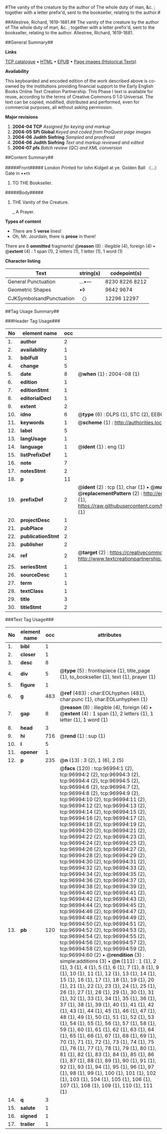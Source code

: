 #The vanity of the creature by the author of The whole duty of man, &c. ; together with a letter prefix'd, sent to the bookseller, relating to the author.#

##Allestree, Richard, 1619-1681.##
The vanity of the creature by the author of The whole duty of man, &c. ; together with a letter prefix'd, sent to the bookseller, relating to the author.
Allestree, Richard, 1619-1681.

##General Summary##

**Links**

[TCP catalogue](http://www.ota.ox.ac.uk/tcp/)  • 
[HTML](http://tei.it.ox.ac.uk/tcp/Texts-HTML/free/A23/A23772.html)  • 
[EPUB](http://tei.it.ox.ac.uk/tcp/Texts-EPUB/free/A23/A23772.epub) • 
[Page images (Historical Texts)](https://data.historicaltexts.jisc.ac.uk/view?pubId=eebo-13055176e&pageId=eebo-13055176e-96994-1)

**Availability**

This keyboarded and encoded edition of the
	       work described above is co-owned by the institutions
	       providing financial support to the Early English Books
	       Online Text Creation Partnership. This Phase I text is
	       available for reuse, according to the terms of Creative
	       Commons 0 1.0 Universal. The text can be copied,
	       modified, distributed and performed, even for
	       commercial purposes, all without asking permission.

**Major revisions**

1. __2004-04__ __TCP__ *Assigned for keying and markup*
1. __2004-05__ __SPi Global__ *Keyed and coded from ProQuest page images*
1. __2004-06__ __Judith Siefring__ *Sampled and proofread*
1. __2004-06__ __Judith Siefring__ *Text and markup reviewed and edited*
1. __2004-07__ __pfs__ *Batch review (QC) and XML conversion*

##Content Summary##

#####Front#####
London Printed for Iohn Kidgell at ye. Golden Ball 〈…〉 Gate in ••rn
1. TO THE Bookseller.

#####Body#####

1. THE Vanity of the Creature.

    _ A Prayer.

**Types of content**

  * There are 5 **verse** lines!
  * Oh, Mr. Jourdain, there is **prose** in there!

There are 8 **ommitted** fragments! 
 @__reason__ (8) : illegible (4), foreign (4)  •  @__extent__ (4) : 1 span (1), 2 letters (1), 1 letter (1), 1 word (1)

**Character listing**


|Text|string(s)|codepoint(s)|
|---|---|---|
|General Punctuation|…•—|8230 8226 8212|
|Geometric Shapes|▪◊|9642 9674|
|CJKSymbolsandPunctuation|〈〉|12296 12297|

##Tag Usage Summary##

###Header Tag Usage###

|No|element name|occ|attributes|
|---|---|---|---|
|1.|__author__|2||
|2.|__availability__|1||
|3.|__biblFull__|1||
|4.|__change__|5||
|5.|__date__|8| @__when__ (1) : 2004-08 (1)|
|6.|__edition__|1||
|7.|__editionStmt__|1||
|8.|__editorialDecl__|1||
|9.|__extent__|2||
|10.|__idno__|6| @__type__ (6) : DLPS (1), STC (2), EEBO-CITATION (1), OCLC (1), VID (1)|
|11.|__keywords__|1| @__scheme__ (1) : http://authorities.loc.gov/ (1)|
|12.|__label__|5||
|13.|__langUsage__|1||
|14.|__language__|1| @__ident__ (1) : eng (1)|
|15.|__listPrefixDef__|1||
|16.|__note__|7||
|17.|__notesStmt__|2||
|18.|__p__|11||
|19.|__prefixDef__|2| @__ident__ (2) : tcp (1), char (1)  •  @__matchPattern__ (2) : ([0-9\-]+):([0-9IVX]+) (1), (.+) (1)  •  @__replacementPattern__ (2) : http://eebo.chadwyck.com/downloadtiff?vid=$1&page=$2 (1), https://raw.githubusercontent.com/textcreationpartnership/Texts/master/tcpchars.xml#$1 (1)|
|20.|__projectDesc__|1||
|21.|__pubPlace__|2||
|22.|__publicationStmt__|2||
|23.|__publisher__|2||
|24.|__ref__|2| @__target__ (2) : https://creativecommons.org/publicdomain/zero/1.0/ (1), http://www.textcreationpartnership.org/docs/. (1)|
|25.|__seriesStmt__|1||
|26.|__sourceDesc__|1||
|27.|__term__|1||
|28.|__textClass__|1||
|29.|__title__|3||
|30.|__titleStmt__|2||


###Text Tag Usage###

|No|element name|occ|attributes|
|---|---|---|---|
|1.|__bibl__|1||
|2.|__closer__|1||
|3.|__desc__|8||
|4.|__div__|5| @__type__ (5) : frontispiece (1), title_page (1), to_bookseller (1), text (1), prayer (1)|
|5.|__figure__|1||
|6.|__g__|483| @__ref__ (483) : char:EOLhyphen (481), char:punc (1), char:EOLunhyphen (1)|
|7.|__gap__|8| @__reason__ (8) : illegible (4), foreign (4)  •  @__extent__ (4) : 1 span (1), 2 letters (1), 1 letter (1), 1 word (1)|
|8.|__head__|3||
|9.|__hi__|716| @__rend__ (1) : sup (1)|
|10.|__l__|5||
|11.|__opener__|1||
|12.|__p__|235| @__n__ (13) : 3 (2), 1 (6), 2 (5)|
|13.|__pb__|120| @__facs__ (120) : tcp:96994:1 (2), tcp:96994:2 (2), tcp:96994:3 (2), tcp:96994:4 (2), tcp:96994:5 (2), tcp:96994:6 (2), tcp:96994:7 (2), tcp:96994:8 (2), tcp:96994:9 (2), tcp:96994:10 (2), tcp:96994:11 (2), tcp:96994:12 (2), tcp:96994:13 (2), tcp:96994:14 (2), tcp:96994:15 (2), tcp:96994:16 (2), tcp:96994:17 (2), tcp:96994:18 (2), tcp:96994:19 (2), tcp:96994:20 (2), tcp:96994:21 (2), tcp:96994:22 (2), tcp:96994:23 (2), tcp:96994:24 (2), tcp:96994:25 (2), tcp:96994:26 (2), tcp:96994:27 (2), tcp:96994:28 (2), tcp:96994:29 (2), tcp:96994:30 (2), tcp:96994:31 (2), tcp:96994:32 (2), tcp:96994:33 (2), tcp:96994:34 (2), tcp:96994:35 (2), tcp:96994:36 (2), tcp:96994:37 (2), tcp:96994:38 (2), tcp:96994:39 (2), tcp:96994:40 (2), tcp:96994:41 (2), tcp:96994:42 (2), tcp:96994:43 (2), tcp:96994:44 (2), tcp:96994:45 (2), tcp:96994:46 (2), tcp:96994:47 (2), tcp:96994:48 (2), tcp:96994:49 (2), tcp:96994:50 (2), tcp:96994:51 (2), tcp:96994:52 (2), tcp:96994:53 (2), tcp:96994:54 (2), tcp:96994:55 (2), tcp:96994:56 (2), tcp:96994:57 (2), tcp:96994:58 (2), tcp:96994:59 (2), tcp:96994:60 (2)  •  @__rendition__ (3) : simple:additions (3)  •  @__n__ (111) : 1 (1), 2 (1), 3 (1), 4 (1), 5 (1), 6 (1), 7 (1), 8 (1), 9 (1), 10 (1), 11 (1), 12 (1), 13 (1), 14 (1), 15 (1), 16 (1), 17 (1), 18 (1), 19 (1), 20 (1), 21 (1), 22 (1), 23 (1), 24 (1), 25 (1), 26 (1), 27 (1), 28 (1), 29 (1), 30 (1), 31 (1), 32 (1), 33 (1), 34 (1), 35 (1), 36 (1), 37 (1), 38 (1), 39 (1), 40 (1), 41 (1), 42 (1), 43 (1), 44 (1), 45 (1), 46 (1), 47 (1), 48 (1), 49 (1), 50 (1), 51 (1), 52 (1), 53 (1), 54 (1), 55 (1), 56 (1), 57 (1), 58 (1), 59 (1), 60 (1), 61 (1), 62 (1), 63 (1), 64 (1), 65 (1), 66 (1), 67 (1), 68 (1), 69 (1), 70 (1), 71 (1), 72 (1), 73 (1), 74 (1), 75 (1), 76 (1), 77 (1), 78 (1), 79 (1), 80 (1), 81 (1), 82 (1), 83 (1), 84 (1), 85 (1), 86 (1), 87 (1), 88 (1), 89 (1), 90 (1), 91 (1), 92 (1), 93 (1), 94 (1), 95 (1), 96 (1), 97 (1), 98 (1), 99 (1), 100 (1), 101 (1), 102 (1), 103 (1), 104 (1), 105 (1), 106 (1), 107 (1), 108 (1), 109 (1), 110 (1), 111 (1)|
|14.|__q__|3||
|15.|__salute__|1||
|16.|__signed__|1||
|17.|__trailer__|1||
